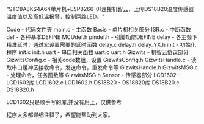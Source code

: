 "STC8A8KS4A64单片机+ESP8266-01连接机智云，上传DS18B20温度传感器温度值以及高低温报警，控制两路LED。" 

Code - 代码文件夹
main.c - 主函数 
  Basis - 单片机相关部分
    ISR.c - 中断函数
    def - 各种基本DEFINE
      MCUdef.h
      pindef.h - 引脚功能DEFINE
    delay - 各主频下精准延时，通过宏设置需要的延时函数
      delay.c
      delay.h
      delay_YX.h
    init - 初始化程序
      init.c
      init.h
    uart - 串口相关函数
      uart.c
      uart.h
  Gizwits - 机智云协议部分
    GizwitsConfig.c - 相关code数组，设置
    GizwitsConfig.h
    GizwitsHandle.c - 读取串口缓冲区接收命令，发送命令，重发命令等
    GizwitsHandle.h
    GizwitsMSG.c - 处理命令，任务函数等
    GizwitsMSG.h 
  Sensor - 传感器部分
    LCD1602 - LCD1602库
      LCD1602.c
      LCD1602.h
    DS18B20 - DS18B20库
      DS18B20.c
      DS18B20.h 

LCD1602只是顺手写的库,并没有用上，仅供参考

程序大多都详细注释了，希望能帮助到大家。
